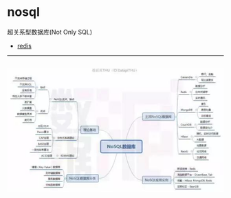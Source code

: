 # nosql
超关系型数据库(Not Only SQL)
+ [redis](https://github.com/Tanglong9344/db/blob/master/nosql/redis/README.md)
---
![nosql.jpg](pictures/nosql.jpg)
---
